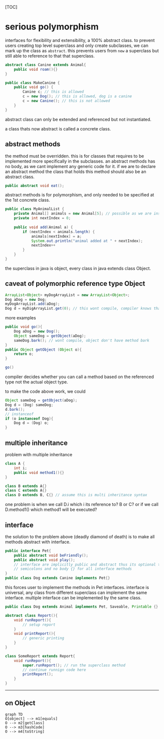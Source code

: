 [TOC]

# serious polymorphism

interfaces for flexibility and extensibility, a 100% abstract class. to prevent users creating top level superclass and only create subclasses, we can mark up the class as `abstract`. this prevents users from `new` a superclass but still able to reference to that that superclass.

```java
abstract class Canine extends Animal{
    public void roam(){}
}

public class MakeCanine {
    public void go() {
        Canine c; // this is allowed
        c = new Dog(); // this is allowed, dog is a canine
        c = new Canine(); // this is not allowed
    }
}
```

abstract class can only be extended and referenced but not instantiated.

a class thats now abstract is called a concrete class.

## abstract methods

the method must be overridden. this is for classes that requires to be implemented more specifically in the subclasses. an abstract methods has no body, as we cant implement any generic code for it. if we are to declare an abstract method the class that holds this method should also be an abstract class.

```java
public abstract void eat();
```

abstract methods is for polymorphism, and only needed to be specified at the 1st concrete class.

```java
public class MyAnimalList {
    private Animal[] animals = new Animal[5]; // possible as we are instantiating a list of animals
    private int nextIndex = 0;
    
    public void add(Animal a) {
        if (nextIndex < animals.length) {
            animals[nextIndex] = a;
            System.out.println("animal added at " + nextIndex);
            nextIndex++
        }
    }
}
```

the superclass in java is object, every class in java extends class Object.

## caveat of polymorphic reference type Object

```java
ArrayList<Object> myDogArrayList = new ArrayList<Object>;
Dog aDog = new Dog;
myDogArrayList.add(aDog);
Dog d = myDigArrayList.get(0); // this wont compile, compiler knows that its an object but not a dog object
```

more examples

```java
public void go(){
    Dog aDog = new Dog();
    Object sameDog = getObject(aDog);
    sameDog.bark(); // wont compile, object don't have method bark
}
public Object getObject (Object o){
    return o;
}

go()
```

compiler decides whether you can call a method based on the referenced type not the actual object type.

to make the code above work, we could

```java
Object sameDog = getObject(aDog);
Dog d = (Dog) sameDog;
d.bark();
// instanceof
if (o instanceof Dog){
    Dog d = (Dog) o;
}
```

## multiple inheritance

problem with multiple inheritance

```java
class A {
    int i;
    public void method1(){}
}

class B extends A{}
class C extends A{}
class D extends B, C{} // assume this is multi inheritance syntax
```

one problem is when we call D.i which i its reference to? B or C? or if we call D.method1() which method1 will be executed?

## interface

the solution to the problem above (deadly diamond of death) is to make all methods abstract with interface.

```java
public interface Pet{
    public abstract void beFriendly();
    public abstract void play();
    // interface are implicitly public and abstract thus its optional to type out
    // semicolons and no body {} for all interface methods
}
public class Dog extends Canine implements Pet{}
```

this forces user to implement the methods in Pet interfaces. interface is universal, any class from different superclass can implement the same interface. multiple interface can be implemented by the same class.

```java
public class Dog extends Animal implements Pet, Saveable, Printable {}
```

```java
abstract class Report(){
    void runReport(){
        // setup report
    }
    void printReport(){
        // generic printing
    }
}

class SomeReport extends Report{
    void runReport(){
        super.runReport(); // run the superclass method
        // continue runnign code here
        printReport();
    }
}
```

____

## on Object

```mermaid
graph TD
O[object] --> m1[equals]
O --> m2[getClass]
O --> m3[hashCode]
O --> m4[toString]
```

